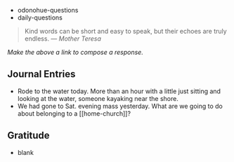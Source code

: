 - odonohue-questions
- daily-questions
> Kind words can be short and easy to speak, but their echoes are truly endless.
> — <cite>Mother Teresa</cite>

*Make the above a link to compose a response.*
## Journal Entries
-  Rode to the water today. More than an hour with a little just sitting and looking at the water, someone kayaking near the shore. 
- We had gone to Sat. evening mass yesterday. What are we going to do about belonging to a [[home-church]]?

## Gratitude
- blank


